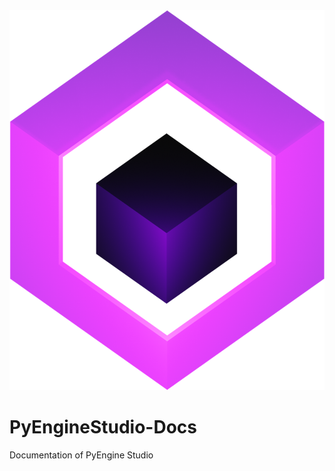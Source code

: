 <center>
    <img src="assets/images/PyEngineLogo.png">
</center>

# PyEngineStudio-Docs
Documentation of PyEngine Studio

